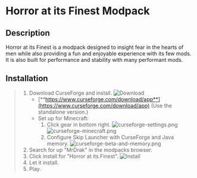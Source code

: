# Horror at its Finest Modpack
## Description
Horror at its Finest is a modpack designed to insight fear in the hearts of men while also providing a fun and enjoyable experience with its few mods. It is also built for performance and stability with many performant mods.

## Installation
> 1. Download CurseForge and install.
> ![Download](curseforge-download.png)
>     - [**https://www.curseforge.com/download/app**](https://www.curseforge.com/download/app) (Use the standalone version.)
>     - Set up for Minecraft:
>       1. Click gear in bottom right.
>       ![curseforge-settings.png](curseforge-settings.png)
>       ![curseforge-minecraft.png](curseforge-minecraft.png)
>       2. Configure Skip Launcher with CurseForge and Java memory.
>       ![curseforge-beta-and-memory.png](curseforge-beta-and-memory.png)
> 2. Search for up "MrDrak" in the modpacks browser.
> 3. Click install for "Horror at its Finest".
> ![Install](cf-haif-install.png)
> 4. Let it install.
> 5. Play.
